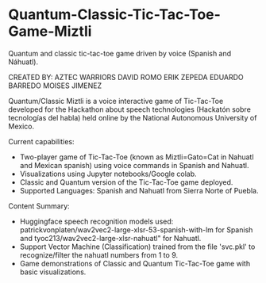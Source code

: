# Quantum-Classic-Tic-Tac-Toe-Game-Miztli
Quantum and classic tic-tac-toe game driven by voice (Spanish and Náhuatl).

CREATED BY: AZTEC WARRIORS DAVID ROMO ERIK ZEPEDA EDUARDO BARREDO MOISES JIMENEZ

Quantum/Classic Miztli is a voice interactive game of Tic-Tac-Toe developed for the Hackathon about speech technologies (Hackatón sobre tecnologías del habla) held online by the National Autonomous University of Mexico.

Current capabilities:

*	Two-player game of Tic-Tac-Toe (known as Miztli=Gato=Cat in Nahuatl and Mexican spanish) using voice commands in Spanish and Nahuatl.
*	Visualizations using Jupyter notebooks/Google colab.
*	Classic and Quantum version of the Tic-Tac-Toe game deployed.
*	Supported Languages: Spanish and Nahuatl from Sierra Norte of Puebla.

Content Summary:

*	Huggingface speech recognition models used: patrickvonplaten/wav2vec2-large-xlsr-53-spanish-with-lm for Spanish and tyoc213/wav2vec2-large-xlsr-nahuatl" for Nahuatl.
*	Support Vector Machine (Classification) trained from the file 'svc.pkl' to recognize/filter the nahuatl numbers from 1 to 9.
*	Game demonstrations of Classic and Quantum Tic-Tac-Toe game with basic visualizations.
